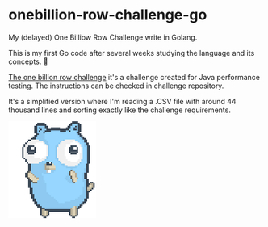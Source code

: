 # onebillion-row-challenge-go

My (delayed) One Billiow Row Challenge write in Golang.

This is my first Go code after several weeks studying the language and its concepts. :tada: 

[The one billion row challenge](https://github.com/gunnarmorling/1brc) it's a challenge created for Java performance testing. The instructions can be checked in challenge repository.

It's a simplified version where I'm reading a .CSV file with around 44 thousand lines and sorting exactly like the challenge requirements.

![](https://github.com/lucaskraus/onebillion-row-challenge-go/blob/main/dancing.gif)
